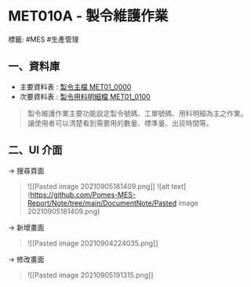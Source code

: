# MET010A - 製令維護作業
標籤: #MES #生產管理

## 一、資料庫
- 主要資料表 : [製令主檔 MET01_0000](MET01_0000)
- 次要資料表 : [製令用料明細檔 MET01_0100](MET01_0100.md)

> 製令維護作業主要功能設定製令號碼、工單號碼、用料明細為主之作業。
> 讓使用者可以清楚看到需要用的數量、標準量、出貨時間等。

## 二、UI 介面
 -> 搜尋頁面
> ![[Pasted image 20210905181409.png]]
> ![alt text](https://github.com/Pomes-MES-Report/Note/tree/main/DocumentNote/Pasted image 20210905181409.png)

-> 新增畫面
> ![[Pasted image 20210904224035.png]]

-> 修改畫面
> ![[Pasted image 20210905191315.png]]





